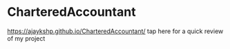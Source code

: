 # CharteredAccountant
https://ajaykshp.github.io/CharteredAccountant/ tap here for a quick review of my project
